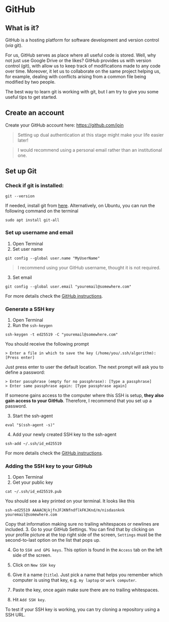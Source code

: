 # GitHub

## What is it?

GitHub is a hosting platform for software development and version control (*via* git). 

For us, GitHub serves as place where all useful code is stored. Well, why not just use Google Drive or the likes? GitHub provides us with version control (git), with allow us to keep track of modifications made to any code over time. Moreover, it let us to collaborate on the same project helping us, for example, dealing with conflicts arising from a common file being modified by two people. 

The best way to learn git is working with git, but I am try to give you some useful tips to get started. 

## Create an account

Create your GitHub account here: https://github.com/join

> Setting up dual authentication at this stage might make your life easier later!

> I would recommend using a personal email rather than an institutional one. 

## Set up Git

### Check if git is installed:
```
git --version
```
If needed, install git from [here](https://git-scm.com/downloads). Alternatively, on Ubuntu, you can run the following command on the terminal
```
sudo apt install git-all
```

### Set up username and email

1. Open Terminal
2. Set user name
```
git config --global user.name "MyUserName"
```
> I recommend using your GitHub username, thought it is not required.
3. Set email
```
git config --global user.email "youremail@somewhere.com"
```
For more details check the [GitHub instructions](https://docs.github.com/en/get-started/getting-started-with-git/setting-your-username-in-git).

### Generate a SSH key

1. Open Terminal
2. Run the `ssh-keygen`
```
ssh-keygen -t ed25519 -C "youremail@somewhere.com"
```
You should receive the following prompt
```
> Enter a file in which to save the key (/home/you/.ssh/algorithm): [Press enter]
```
Just press enter to user the default location. The next prompt will ask you to define a password:
```
> Enter passphrase (empty for no passphrase): [Type a passphrase]
> Enter same passphrase again: [Type passphrase again]
```
If someone gains access to the computer where this SSH is setup, **they also gain access to your GitHub**. Therefore, I recommend that you set up a password.

3. Start the ssh-agent
```
eval "$(ssh-agent -s)"
```
4. Add your newly created SSH key to the ssh-agent
```
ssh-add ~/.ssh/id_ed25519
```

For more details check the [GitHub instructions](https://docs.github.com/en/authentication/connecting-to-github-with-ssh/adding-a-new-ssh-key-to-your-github-account).

### Adding the SSH key to your GitHub

1. Open Terminal
2. Get your public key
```
cat ~/.ssh/id_ed25519.pub
```
You should see a key printed on your terminal. It looks like this
```
ssh-ed25519 AAAACNjkjfnJFJKNfndflkFKJKnd/m/nisdasnknk youremail@somewhere.com
```
Copy that information making sure no trailing whitespaces or newlines are included. 
3. Go to your GitHub Settings. You can find that by clicking on your profile picture at the top right side of the screen, `Settings` must be the second-to-last option on the list that pops up.

4. Go to `SSH and GPG keys`. This option is found in the `Access` tab on the left side of the screen.

5. Click on `New SSH key`

6. Give it a name (`title`). Just pick a name that helps you remember which computer is using that key, e.g. `my laptop` or `work computer`.

7. Paste the key, once again make sure there are no trailing whitespaces. 

8. Hit `Add SSH key`.

To test if your SSH key is working, you can try cloning a repository using a SSH URL.


